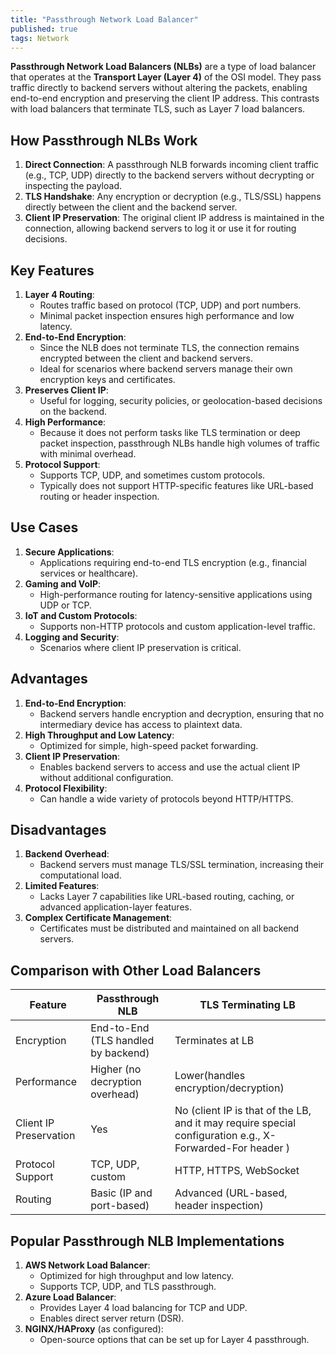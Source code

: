 ```yaml
---
title: "Passthrough Network Load Balancer"
published: true
tags: Network
---
```


**Passthrough Network Load Balancers (NLBs)** are a type of load balancer that
operates at the **Transport Layer (Layer 4)** of the OSI model. They pass traffic
directly to backend servers without altering the packets, enabling end-to-end
encryption and preserving the client IP address. This contrasts with load
balancers that terminate TLS, such as Layer 7 load balancers.

## How Passthrough NLBs Work

1. **Direct Connection**: A passthrough NLB forwards incoming client traffic
   (e.g., TCP, UDP) directly to the backend servers without decrypting or
   inspecting the payload.
2. **TLS Handshake**: Any encryption or decryption (e.g., TLS/SSL) happens
   directly between the client and the backend server.
3. **Client IP Preservation**: The original client IP address is maintained in
   the connection, allowing backend servers to log it or use it for routing
   decisions.

## Key Features

1. **Layer 4 Routing**:
   - Routes traffic based on protocol (TCP, UDP) and port numbers.
   - Minimal packet inspection ensures high performance and low latency.
2. **End-to-End Encryption**:
   - Since the NLB does not terminate TLS, the connection remains encrypted
     between the client and backend servers.
   - Ideal for scenarios where backend servers manage their own encryption keys
     and certificates.
3. **Preserves Client IP**:
   - Useful for logging, security policies, or geolocation-based decisions on
     the backend.
4. **High Performance**:
   - Because it does not perform tasks like TLS termination or deep packet
     inspection, passthrough NLBs handle high volumes of traffic with minimal
     overhead.
5. **Protocol Support**:
   - Supports TCP, UDP, and sometimes custom protocols.
   - Typically does not support HTTP-specific features like URL-based routing or
     header inspection.

## Use Cases

1. **Secure Applications**:
   - Applications requiring end-to-end TLS encryption (e.g., financial services
     or healthcare).
2. **Gaming and VoIP**:
   - High-performance routing for latency-sensitive applications using UDP or TCP.
3. **IoT and Custom Protocols**:
   - Supports non-HTTP protocols and custom application-level traffic.
4. **Logging and Security**:
   - Scenarios where client IP preservation is critical.

## Advantages

1. **End-to-End Encryption**:
   - Backend servers handle encryption and decryption, ensuring that no intermediary device has access to plaintext data.
2. **High Throughput and Low Latency**:
   - Optimized for simple, high-speed packet forwarding.
3. **Client IP Preservation**:
   - Enables backend servers to access and use the actual client IP without additional configuration.
4. **Protocol Flexibility**:
   - Can handle a wide variety of protocols beyond HTTP/HTTPS.

## Disadvantages

1. **Backend Overhead**:
   - Backend servers must manage TLS/SSL termination, increasing their computational load.
2. **Limited Features**:
   - Lacks Layer 7 capabilities like URL-based routing, caching, or advanced application-layer features.
3. **Complex Certificate Management**:
   - Certificates must be distributed and maintained on all backend servers.

## Comparison with Other Load Balancers

| Feature                | Passthrough NLB                     | TLS Terminating LB                                                                                       |
| ---------------------- | ----------------------------------- | -------------------------------------------------------------------------------------------------------- |
| Encryption             | End-to-End (TLS handled by backend) | Terminates at LB                                                                                         |
| Performance            | Higher (no decryption overhead)     | Lower(handles encryption/decryption)                                                                     |
| Client IP Preservation | Yes                                 | No (client IP is that of the LB, and it may require special configuration e.g., X-Forwarded-For header ) |
| Protocol Support       | TCP, UDP, custom                    | HTTP, HTTPS, WebSocket                                                                                   |
| Routing                | Basic (IP and port-based)           | Advanced (URL-based, header inspection)                                                                  |

## Popular Passthrough NLB Implementations

1. **AWS Network Load Balancer**:
   - Optimized for high throughput and low latency.
   - Supports TCP, UDP, and TLS passthrough.
2. **Azure Load Balancer**:
   - Provides Layer 4 load balancing for TCP and UDP.
   - Enables direct server return (DSR).
3. **NGINX/HAProxy** (as configured):
   - Open-source options that can be set up for Layer 4 passthrough.
